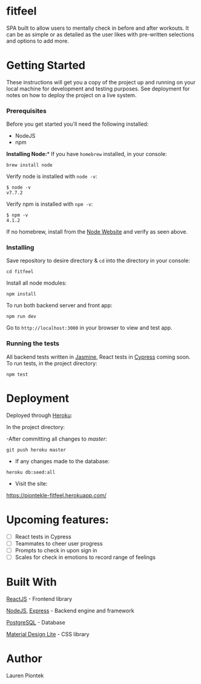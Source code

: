 # fitfeel
SPA built to allow users to mentally check in before and after workouts. It can be as simple or as detailed as the user likes with pre-written selections and options to add more.

# Getting Started
These instructions will get you a copy of the project up and running on your local machine for development and testing purposes. See deployment for notes on how to deploy the project on a live system.

### Prerequisites
Before you get started you'll need the following installed: 
- NodeJS
- npm

**Installing Node:***
If you have `homebrew` installed, in your console: 

`brew install node`

Verify node is installed with `node -v`:

```
$ node -v
v7.7.2
```

Verify npm is installed with `npm -v`:

```
$ npm -v
4.1.2
```

If no homebrew, install from the [Node Website](https://nodejs.org/en/) and verify as seen above.

### Installing
Save repository to desire directory & `cd` into the directory in your console:

`cd fitfeel`

Install all node modules:

`npm install`

To run both backend server and front app: 

`npm run dev`

Go to `http://localhost:3000` in your browser to view and test app.

### Running the tests
All backend tests written in [Jasmine](https://jasmine.github.io/pages/getting_started.html), React tests in [Cypress](https://www.cypress.io/) coming soon. To run tests, in the project directory:

`npm test`

# Deployment
Deployed through [Heroku](www.heroku.com):

In the project directory:

-After committing all changes to _master_:

`git push heroku master`

- If any changes made to the database:

`heroku db:seed:all`

- Visit the site:

https://piontekle-fitfeel.herokuapp.com/

# Upcoming features:

- [ ] React tests in Cypress
- [ ] Teammates to cheer user progress
- [ ] Prompts to check in upon sign in
- [ ] Scales for check in emotions to record range of feelings

# Built With

[ReactJS](https://reactjs.org/) - Frontend library

[NodeJS](https://nodejs.org/en/), [Express](https://expressjs.com/) - Backend engine and framework

[PostgreSQL](https://www.postgresql.org/) - Database

[Material Design Lite](https://getmdl.io/) - CSS library



# Author
Lauren Piontek


